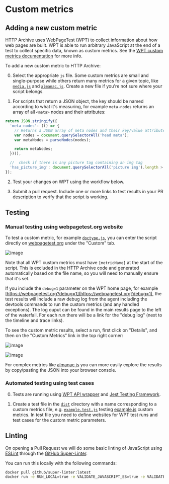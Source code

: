 # Custom metrics

## Adding a new custom metric

HTTP Archive uses WebPageTest (WPT) to collect information about how web pages are built. WPT is able to run arbitrary JavaScript at the end of a test to collect specific data, known as custom metrics. See the [WPT custom metrics documentation](https://docs.webpagetest.org/custom-metrics/) for more info.

To add a new custom metric to HTTP Archive:

0. Select the appropriate `js` file. Some custom metrics are small and single-purpose while others return many metrics for a given topic, like [`media.js`](./dist/media.js) and [`almanac.js`](./dist/almanac.js). Create a new file if you're not sure where your script belongs.

1. For scripts that return a JSON object, the key should be named according to what it's measuring, for example `meta-nodes` returns an array of all `<meta>` nodes and their attributes:

```js
return JSON.stringify({
  'meta-nodes': (() => {
    // Returns a JSON array of meta nodes and their key/value attributes.
    var nodes = document.querySelectorAll('head meta');
    var metaNodes = parseNodes(nodes);

    return metaNodes;
  })(),

  //  check if there is any picture tag containing an img tag
  'has_picture_img': document.querySelectorAll('picture img').length > 0
});
```

2. Test your changes on WPT using the workflow below.

3. Submit a pull request. Include one or more links to test results in your PR description to verify that the script is working.

## Testing

### Manual testing using webpagetest.org website

To test a custom metric, for example [`doctype.js`](https://github.com/HTTPArchive/legacy.httparchive.org/blob/master/custom_metrics/doctype.js), you can enter the script directly on [webpagetest.org](https://webpagetest.org?debug=1) under the "Custom" tab.

![image](https://user-images.githubusercontent.com/1120896/59539351-e3ecdd80-8eca-11e9-8b43-76bbd7a12029.png)

Note that all WPT custom metrics must have `[metricName]` at the start of the script. This is excluded in the HTTP Archive code and generated automatically based on the file name, so you will need to manually ensure that it's set.

If you include the `debug=1` parameter on the WPT home page, for example [https://webpagetest.org?debug=1](https://webpagetest.org?debug=1), the test results will include a raw debug log from the agent including the devtools commands to run the custom metrics (and any handled exceptions).
The log ouput can be found in the main results page to the left of the waterfall. For each run there will be a link for the "debug log" (next to the timeline and trace links).

To see the custom metric results, select a run, first click on "Details", and then on the "Custom Metrics" link in the top right corner:

![image](https://user-images.githubusercontent.com/1120896/88727164-0e185380-d0fd-11ea-973e-81a50cd24013.png)

![image](https://user-images.githubusercontent.com/1120896/88727208-24beaa80-d0fd-11ea-8ae1-57df2c8505e4.png)

For complex metrics like [almanac.js](./dist/almanac.js) you can more easily explore the results by copy/pasting the JSON into your browser console.

### Automated testing using test cases

0. Tests are running using [WPT API wrapper](https://github.com/webpagetest/webpagetest-api) and [Jest Testing Framework](https://jestjs.io/).

1. Create a test file in the [`dist`](./dist) directory with a name corresponding to a custom metrics file, e.g. [`example.test.js`](./dist/example.test.js) testing [example.js](./dist/example.js) custom metrics. In test file you need to define websites for WPT test runs and test cases for the custom metric parameters.

## Linting

On opening a Pull Request we will do some basic linting of JavaScript using [ESLint](https://eslint.org/) through the [GitHub Super-Linter](https://github.com/github/super-linter).

You can run this locally with the following commands:

```sh
docker pull github/super-linter:latest
docker run -e RUN_LOCAL=true -e VALIDATE_JAVASCRIPT_ES=true -e VALIDATE_MARKDOWN=true -e USE_FIND_ALGORITHM=true -v $PWD/custom_metrics:/tmp/lint github/super-linter
```
